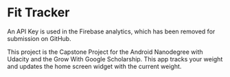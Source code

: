 # Fit Tracker
An API Key is used in the Firebase analytics, which has been removed for submission on GitHub.


This project is the Capstone Project for the Android Nanodegree with Udacity and
the Grow With Google Scholarship.
This app tracks your weight and updates the home screen widget with the current weight.
